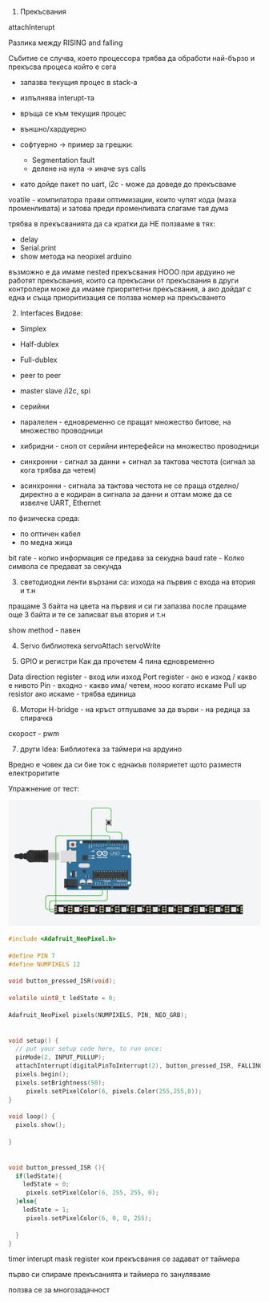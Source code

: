 1. Прекъсвания

attachInterupt

Разлика между RISING  and falling

Събитие се случва, което процессора трябва да обработи най-бързо и прекъсва процеса който е сега

- запазва текущия процес в stack-а 
- изпълнява interupt-та
- връща се към текущия процес

- външно/хардуерно
- софтуерно -> пример за грешки:
    - Segmentation fault
    - делене на нула
    -> иначе sys calls
- като дойде пакет по uart, i2c - може да доведе до прекъсваме


voatile - компилатора прави оптимизации, които чупят кода (маха променливата) и затова преди променливата слагаме тая дума 

трябва в прекъсванията да са кратки 
да НЕ ползваме в тях:
- delay
- Serial.print 
- show метода на neopixel arduino


възможно е да имаме nested прекъсвания НООО при ардуино не работят прекъсвания, които са прекъсани от прекъсвания
в други контролери може да имаме приоритетни прекъсвания, а ако дойдат с една и съща приоритизация се ползва номер на прекъсването


2. Interfaces
Видове:
- Simplex
- Half-dublex
- Full-dublex

- peer to peer
- master slave /i2c, spi


- серийни 
- паралелен - едновременно се пращат множество битове, на множество проводници
- хибридни - сноп от серийни интерефейси на множество проводници


- синхронни - сигнал за данни + сигнал за тактова честота (сигнал за кога трябва да четем)
- асинхронни - сигнала за тактова честота не се праща отделно/директно а е кодиран в сигнала за данни и оттам може да се извелче
UART, Ethernet


по физическа среда:
- по оптичен кабел
- по медна жица



bit rate - колко информация се предава за секудна
baud rate - Колко символа се предават за секунда


3. светодиодни ленти
вързани са:
изхода на първия с входа на втория и т.н

пращаме 3 байта на цвета на първия и си ги запазва
после пращаме още 3 байта и те се записват във втория
и т.н

show method - павен

4. Servo библиотека
servoAttach
servoWrite

5. GPIO и регистри
Как да прочетем 4 пина едновременно

Data direction register - вход или изход
Port register - ако е изход / какво е нивото
Pin -  входно - какво има/ четем, нооо когато искаме Pull up resistor ако искаме - трябва единица 



6. Мотори
H-bridge - на кръст отпушваме за да върви - на редица за спирачка

скорост - pwm

7. други
Idea:
Библиотека за таймери на ардуино


Вредно е човек да си бие ток с еднакъв поляриетет щото разместя електроритите  


Упражнение от тест:

![alt text](image.png)

```c
#include <Adafruit_NeoPixel.h>

#define PIN 7
#define NUMPIXELS 12

void button_pressed_ISR(void);

volatile uint8_t ledState = 0;

Adafruit_NeoPixel pixels(NUMPIXELS, PIN, NEO_GRB);


void setup() {
  // put your setup code here, to run once:
  pinMode(2, INPUT_PULLUP);
  attachInterrupt(digitalPinToInterrupt(2), button_pressed_ISR, FALLING);
  pixels.begin();
  pixels.setBrightness(50);
  	 pixels.setPixelColor(6, pixels.Color(255,255,0));
}

void loop() {
  pixels.show();
	
}


void button_pressed_ISR (){
  if(ledState){
    ledState = 0;
	 pixels.setPixelColor(6, 255, 255, 0);
  }else{
    ledState = 1;
	 pixels.setPixelColor(6, 0, 0, 255);

  }
}
```



timer interupt mask register
кои прекъсвания се задават от таймера

първо си спираме прекъсанията и таймера го зануляваме


ползва се за многозадачност